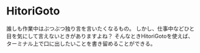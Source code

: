 # HitoriGoto
誰しも作業中はぶつぶつ独り言を言いたくなるもの。
しかし、仕事中などひと目を気にして言えないときがありますよね？
そんなときHitoriGotoを使えば、ターミナル上で口に出したいことを書き留めることができる。
